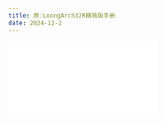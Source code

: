 ```yaml
---
title: 原:LoongArch32R精简版手册
date: 2024-12-2
---
```


<embed src="./_pdfs/LoongArch32R_Manual.pdf" type="application/pdf" />
